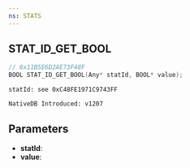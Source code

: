 ```yaml
---
ns: STATS
---
```

## STAT_ID_GET_BOOL

```c
// 0x11B5E6D2AE73F48F
BOOL STAT_ID_GET_BOOL(Any* statId, BOOL* value);
```

```
statId: see 0xC48FE1971C9743FF

NativeDB Introduced: v1207
```

## Parameters
* **statId**:
* **value**:
